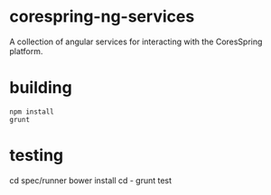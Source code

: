 # corespring-ng-services

A collection of angular services for interacting with the CoresSpring platform.

# building

    npm install
    grunt


# testing

   cd spec/runner
   bower install
   cd -
   grunt test
   